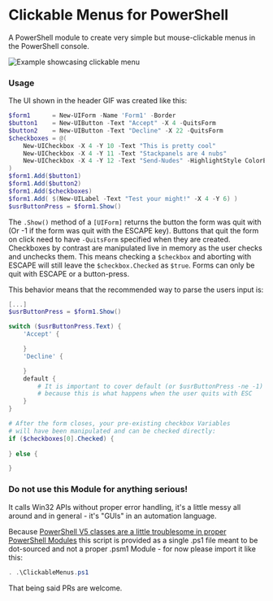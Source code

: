 # Clickable Menus for PowerShell

A PowerShell module to create very simple but mouse-clickable menus in the PowerShell console.

![Example showcasing clickable menu](headerGIF.gif "Example of a clickable menu")

### Usage

The UI shown in the header GIF was created like this:

```powershell
$form1      = New-UIForm -Name 'Form1' -Border
$button1    = New-UIButton -Text "Accept" -X 4 -QuitsForm
$button2    = New-UIButton -Text "Decline" -X 22 -QuitsForm
$checkboxes = @(
    New-UICheckbox -X 4 -Y 10 -Text "This is pretty cool"
    New-UICheckbox -X 4 -Y 11 -Text "Stackpanels are 4 nubs"
    New-UICheckbox -X 4 -Y 12 -Text "Send-Nudes" -HighlightStyle ColorElement
)
$form1.Add($button1)
$form1.Add($button2)
$form1.Add($checkboxes)
$form1.Add( $(New-UILabel -Text "Test your might!" -X 4 -Y 6) )
$usrButtonPress = $form1.Show()
```

The `.Show()` method of a `[UIForm]` returns the button the form was quit with (Or -1 if the form was quit with the ESCAPE key). Buttons that quit the form
on click need to have `-QuitsForm` specified when they are created. Checkboxes by contrast are manipulated live in memory as the user checks and unchecks them. This means checking a `$checkbox` and aborting with ESCAPE will still leave the `$checkbox.Checked` as `$true`. Forms can only be quit with ESCAPE or a button-press.

This behavior means that the recommended way to parse the users input is:
```powershell
[...]
$usrButtonPress = $form1.Show()

switch ($usrButtonPress.Text) {
    'Accept' {

    }
    'Decline' {

    }
    default {
        # It is important to cover default (or $usrButtonPress -ne -1)
        # because this is what happens when the user quits with ESC
    }
}

# After the form closes, your pre-existing checkbox Variables
# will have been manipulated and can be checked directly:
if ($checkboxes[0].Checked) {
   
} else {

}
```


### Do not use this Module for anything serious!

It calls Win32 APIs without proper error handling, it's a little messy all around and in general - it's "GUIs" in an automation language.

Because [PowerShell V5 classes are a little troublesome in proper PowerShell Modules](https://stackoverflow.com/questions/31051103/how-to-export-a-class-in-powershell-v5-module)
this script is provided as a single .ps1 file meant to be dot-sourced and not a proper .psm1 Module - for now please import it like this:

```powershell
. .\ClickableMenus.ps1
```

That being said PRs are welcome.